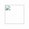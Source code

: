 <div align="center">
	<a href="https://syui.github.io">
		<img src="https://raw.githubusercontent.com/syui/syui/master/img/syui.svg" width="64">
	</a>
</div>
